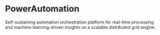 # PowerAutomation
Self-sustaining automation orchestration platform for real-time processing and machine-learning-driven insights on a scalable distributed grid engine.
